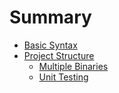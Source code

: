 # Summary

- [Basic Syntax](./basic-syntax.md)
- [Project Structure](./project-structure.md)
  - [Multiple Binaries](./multiple-binaries.md)
  - [Unit Testing](./unit-testing.md)
